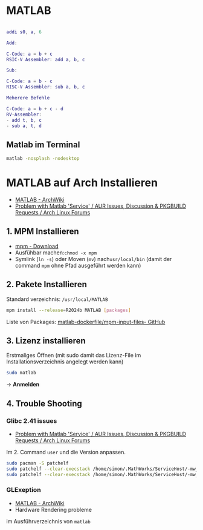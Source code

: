 
# MATLAB

```m

addi s0, a, 6 

Add:

C-Code: a = b + c 
RSIC-V Assembler: add a, b, c

Sub:

C-Code: a = b - c 
RISC-V Assembler: sub a, b, c

Meherere Befehle

C-Code: a = b + c - d
RV-Assembler:
- add t, b, c
- sub a, t, d

```

## Matlab im Terminal

```sh
matlab -nosplash -nodesktop
```

# MATLAB auf Arch Installieren

- [MATLAB - ArchWiki](https://wiki.archlinux.org/title/MATLAB)
- [Problem with Matlab 'Service' / AUR Issues, Discussion & PKGBUILD Requests / Arch Linux Forums](https://bbs.archlinux.org/viewtopic.php?id=303177)

## 1. MPM Installieren

- [mpm - Download](https://www.mathworks.com/mpm/glnxa64/mpm)
- Ausfühbar machen:`chmod -x mpm`
- Symlink (`ln -s`) oder Moven (`mv`) nach`usr/local/bin` (damit der command `mpm` ohne Pfad ausgeführt werden kann)

## 2. Pakete Installieren

Standard verzeichnis: `/usr/local/MATLAB`

```sh
mpm install --release=R2024b MATLAB [packages]
```

Liste von Packages: [matlab-dockerfile/mpm-input-files- GitHub](https://github.com/mathworks-ref-arch/matlab-dockerfile/tree/main/mpm-input-files)

## 3. Lizenz installieren

Erstmaliges Öffnen (mit sudo damit das Lizenz-File im Installationsverzeichnis angelegt werden kann)

```sh
sudo matlab
```

-> **Anmelden**

## 4. Trouble Shooting

### Glibc 2.41 issues

- [Problem with Matlab 'Service' / AUR Issues, Discussion & PKGBUILD Requests / Arch Linux Forums](https://bbs.archlinux.org/viewtopic.php?id=303177)

Im 2. Command `user` und die Version anpassen.

```sh
sudo pacman -S patchelf
sudo patchelf --clear-execstack /home/simon/.MathWorks/ServiceHost/-mw_shared_installs/v2025.1.1.2/bin/glnxa64/libmwfoundation_crash_handling.so
sudo patchelf --clear-execstack /home/simon/.MathWorks/ServiceHost/-mw_shared_installs/v2025.1.1.2/bin/glnxa64/mathworksservicehost/rcf/matlabconnector/serviceprocess/rcf/service/libmwmshrcfservice.so
```

### GLExeption

- [MATLAB - ArchWiki](https://wiki.archlinux.org/title/MATLAB#X11GLXDrawableFactory_-_Could_not_initialize_shared_resources_for_X11GraphicsDevice)
- Hardware Rendering probleme

im Ausführverzeichnis von `matlab` 

